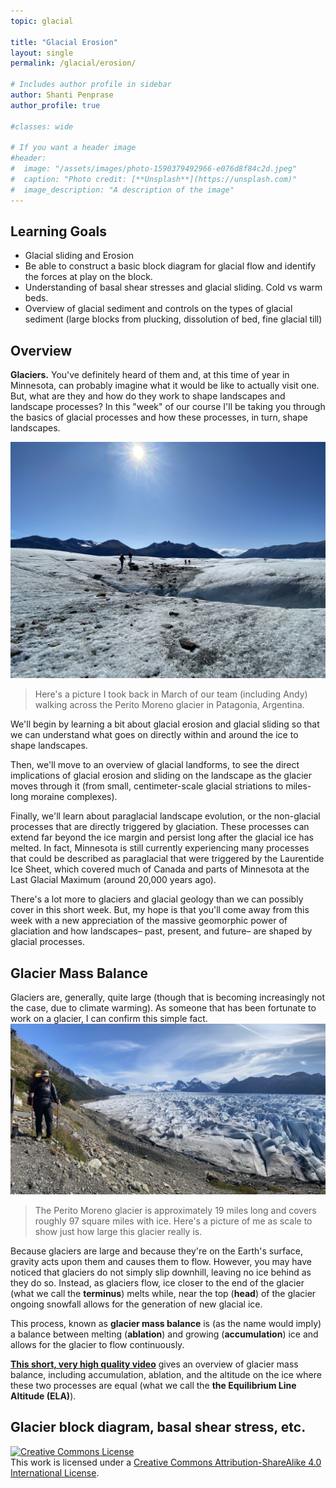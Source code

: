 ```yaml
---
topic: glacial

title: "Glacial Erosion"
layout: single
permalink: /glacial/erosion/

# Includes author profile in sidebar
author: Shanti Penprase
author_profile: true

#classes: wide

# If you want a header image
#header:
#  image: "/assets/images/photo-1590379492966-e076d8f84c2d.jpeg"
#  caption: "Photo credit: [**Unsplash**](https://unsplash.com)"
#  image_description: "A description of the image"
---
```


## Learning Goals

* Glacial sliding and Erosion
* Be able to construct a basic block diagram for glacial flow and identify the forces at play on the block.
* Understanding of basal shear stresses and glacial sliding. Cold vs warm beds.
* Overview of glacial sediment and controls on the types of glacial sediment (large blocks from plucking, dissolution of bed, fine glacial till)

## Overview

**Glaciers.** You've definitely heard of them and, at this time of year in Minnesota, can probably imagine what it would be like to actually visit one. But, what are they and how do they work to shape landscapes and landscape processes? In this "week" of our course I'll be taking you through the basics of glacial processes and how these processes, in turn, shape landscapes.

![Perito Moreno](/assets/images/glacial/PeritoMoreno_walking.JPG)
>Here's a picture I took back in March of our team (including Andy) walking across the Perito Moreno glacier in Patagonia, Argentina.

We'll begin by learning a bit about glacial erosion and glacial sliding so that we can understand what goes on directly within and around the ice to shape landscapes.

Then, we'll move to an overview of glacial landforms, to see the direct implications of glacial erosion and sliding on the landscape as the glacier moves through it (from small, centimeter-scale glacial striations to miles-long moraine complexes).

Finally, we'll learn about paraglacial landscape evolution, or the non-glacial processes that are directly triggered by glaciation. These processes can extend far beyond the ice margin and persist long after the glacial ice has melted. In fact, Minnesota is still currently experiencing many processes that could be described as paraglacial that were triggered by the Laurentide Ice Sheet, which covered much of Canada and parts of Minnesota at the Last Glacial Maximum (around 20,000 years ago).

There's a lot more to glaciers and glacial geology than we can possibly cover in this short week. But, my hope is that you'll come away from this week with a new appreciation of the massive geomorphic power of glaciation and how landscapes– past, present, and future– are shaped by glacial processes.

## Glacier Mass Balance
Glaciers are, generally, quite large (though that is becoming increasingly not the case, due to climate warming). As someone that has been fortunate to work on a glacier, I can confirm this simple fact.
![Perito Moreno_large](/assets/images/glacial/PeritoMorenoGlacier_Shanti.jpg)
>The Perito Moreno glacier is approximately 19 miles long and covers roughly 97 square miles with ice. Here's a picture of me as scale to show just how large this glacier really is.

Because glaciers are large and because they're on the Earth's surface, gravity acts upon them and causes them to flow. However, you may have noticed that glaciers do not simply slip downhill, leaving no ice behind as they do so. Instead, as glaciers flow, ice closer to the end of the glacier (what we call the **terminus**) melts while, near the top (**head**) of the glacier ongoing snowfall allows for the generation of new glacial ice.

This process, known as **glacier mass balance** is (as the name would imply) a balance between melting (**ablation**) and growing (**accumulation**) ice and allows for the glacier to flow continuously.

**[This short, very high quality video](https://timeforgeography.co.uk/videos_list/glaciation/glacier-mass-balance/)** gives an overview of glacier mass balance, including accumulation, ablation, and the altitude on the ice where these two processes are equal (what we call the **the Equilibrium Line Altitude (ELA)**).


## Glacier block diagram, basal shear stress, etc.


<a rel="license" href="http://creativecommons.org/licenses/by-sa/4.0/"><img alt="Creative Commons License" style="border-width:0" src="https://i.creativecommons.org/l/by-sa/4.0/88x31.png" /></a><br />This work is licensed under a <a rel="license" href="http://creativecommons.org/licenses/by-sa/4.0/">Creative Commons Attribution-ShareAlike 4.0 International License</a>.
